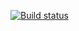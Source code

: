 [![Build status](https://ci.appveyor.com/api/projects/status/86w7uba7hgawvpcg?svg=true)](https://ci.appveyor.com/project/Alex-Kuzin/selenide)